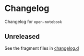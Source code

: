 <!-- markdownlint-disable MD024 -->
<!-- markdownlint-disable MD013 -->
<!-- prettier-ignore-start -->
# Changelog

Changelog for `open-notebook`

## Unreleased

[changelog.d]: https://github.com/usnistgov/open-notebook/tree/main/changelog.d

See the fragment files in [changelog.d]
<!-- prettier-ignore-end -->

<!-- markdownlint-enable MD013 -->

<!-- scriv-insert-here -->
